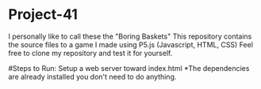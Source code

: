 # Project-41
I personally like to call these the "Boring Baskets"
This repository contains the source files to a game I made using P5.js (Javascript, HTML, CSS) Feel free to clone my repository and test it for yourself.

#Steps to Run: 
Setup a web server toward index.html *The dependencies are already installed you don't need to do anything.

